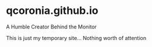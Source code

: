 # qcoronia.github.io
A Humble Creator Behind the Monitor

This is just my temporary site...
Nothing worth of attention
